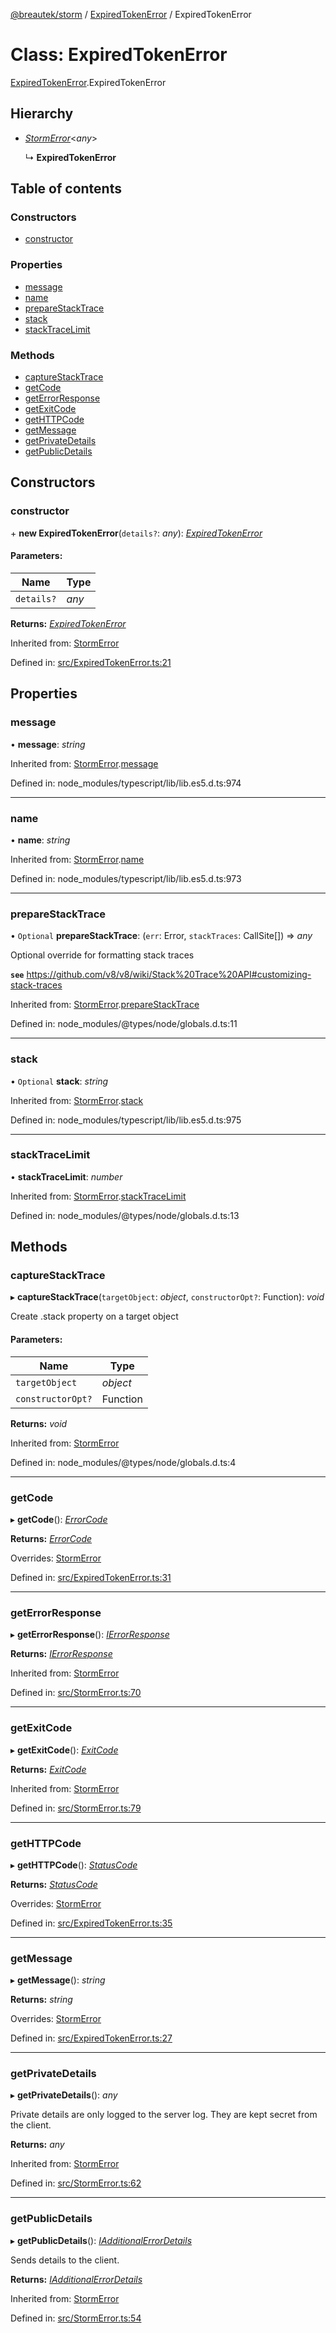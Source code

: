 [@breautek/storm](../README.md) / [ExpiredTokenError](../modules/expiredtokenerror.md) / ExpiredTokenError

# Class: ExpiredTokenError

[ExpiredTokenError](../modules/expiredtokenerror.md).ExpiredTokenError

## Hierarchy

* [*StormError*](stormerror.stormerror-1.md)<*any*\>

  ↳ **ExpiredTokenError**

## Table of contents

### Constructors

- [constructor](expiredtokenerror.expiredtokenerror-1.md#constructor)

### Properties

- [message](expiredtokenerror.expiredtokenerror-1.md#message)
- [name](expiredtokenerror.expiredtokenerror-1.md#name)
- [prepareStackTrace](expiredtokenerror.expiredtokenerror-1.md#preparestacktrace)
- [stack](expiredtokenerror.expiredtokenerror-1.md#stack)
- [stackTraceLimit](expiredtokenerror.expiredtokenerror-1.md#stacktracelimit)

### Methods

- [captureStackTrace](expiredtokenerror.expiredtokenerror-1.md#capturestacktrace)
- [getCode](expiredtokenerror.expiredtokenerror-1.md#getcode)
- [getErrorResponse](expiredtokenerror.expiredtokenerror-1.md#geterrorresponse)
- [getExitCode](expiredtokenerror.expiredtokenerror-1.md#getexitcode)
- [getHTTPCode](expiredtokenerror.expiredtokenerror-1.md#gethttpcode)
- [getMessage](expiredtokenerror.expiredtokenerror-1.md#getmessage)
- [getPrivateDetails](expiredtokenerror.expiredtokenerror-1.md#getprivatedetails)
- [getPublicDetails](expiredtokenerror.expiredtokenerror-1.md#getpublicdetails)

## Constructors

### constructor

\+ **new ExpiredTokenError**(`details?`: *any*): [*ExpiredTokenError*](expiredtokenerror.expiredtokenerror-1.md)

#### Parameters:

Name | Type |
------ | ------ |
`details?` | *any* |

**Returns:** [*ExpiredTokenError*](expiredtokenerror.expiredtokenerror-1.md)

Inherited from: [StormError](stormerror.stormerror-1.md)

Defined in: [src/ExpiredTokenError.ts:21](https://github.com/breautek/storm/blob/547898b/src/ExpiredTokenError.ts#L21)

## Properties

### message

• **message**: *string*

Inherited from: [StormError](stormerror.stormerror-1.md).[message](stormerror.stormerror-1.md#message)

Defined in: node_modules/typescript/lib/lib.es5.d.ts:974

___

### name

• **name**: *string*

Inherited from: [StormError](stormerror.stormerror-1.md).[name](stormerror.stormerror-1.md#name)

Defined in: node_modules/typescript/lib/lib.es5.d.ts:973

___

### prepareStackTrace

• `Optional` **prepareStackTrace**: (`err`: Error, `stackTraces`: CallSite[]) => *any*

Optional override for formatting stack traces

**`see`** https://github.com/v8/v8/wiki/Stack%20Trace%20API#customizing-stack-traces

Inherited from: [StormError](stormerror.stormerror-1.md).[prepareStackTrace](stormerror.stormerror-1.md#preparestacktrace)

Defined in: node_modules/@types/node/globals.d.ts:11

___

### stack

• `Optional` **stack**: *string*

Inherited from: [StormError](stormerror.stormerror-1.md).[stack](stormerror.stormerror-1.md#stack)

Defined in: node_modules/typescript/lib/lib.es5.d.ts:975

___

### stackTraceLimit

• **stackTraceLimit**: *number*

Inherited from: [StormError](stormerror.stormerror-1.md).[stackTraceLimit](stormerror.stormerror-1.md#stacktracelimit)

Defined in: node_modules/@types/node/globals.d.ts:13

## Methods

### captureStackTrace

▸ **captureStackTrace**(`targetObject`: *object*, `constructorOpt?`: Function): *void*

Create .stack property on a target object

#### Parameters:

Name | Type |
------ | ------ |
`targetObject` | *object* |
`constructorOpt?` | Function |

**Returns:** *void*

Inherited from: [StormError](stormerror.stormerror-1.md)

Defined in: node_modules/@types/node/globals.d.ts:4

___

### getCode

▸ **getCode**(): [*ErrorCode*](../enums/errorcode.errorcode-1.md)

**Returns:** [*ErrorCode*](../enums/errorcode.errorcode-1.md)

Overrides: [StormError](stormerror.stormerror-1.md)

Defined in: [src/ExpiredTokenError.ts:31](https://github.com/breautek/storm/blob/547898b/src/ExpiredTokenError.ts#L31)

___

### getErrorResponse

▸ **getErrorResponse**(): [*IErrorResponse*](../interfaces/stormerror.ierrorresponse.md)

**Returns:** [*IErrorResponse*](../interfaces/stormerror.ierrorresponse.md)

Inherited from: [StormError](stormerror.stormerror-1.md)

Defined in: [src/StormError.ts:70](https://github.com/breautek/storm/blob/547898b/src/StormError.ts#L70)

___

### getExitCode

▸ **getExitCode**(): [*ExitCode*](../enums/exitcode.exitcode-1.md)

**Returns:** [*ExitCode*](../enums/exitcode.exitcode-1.md)

Inherited from: [StormError](stormerror.stormerror-1.md)

Defined in: [src/StormError.ts:79](https://github.com/breautek/storm/blob/547898b/src/StormError.ts#L79)

___

### getHTTPCode

▸ **getHTTPCode**(): [*StatusCode*](../enums/statuscode.statuscode-1.md)

**Returns:** [*StatusCode*](../enums/statuscode.statuscode-1.md)

Overrides: [StormError](stormerror.stormerror-1.md)

Defined in: [src/ExpiredTokenError.ts:35](https://github.com/breautek/storm/blob/547898b/src/ExpiredTokenError.ts#L35)

___

### getMessage

▸ **getMessage**(): *string*

**Returns:** *string*

Overrides: [StormError](stormerror.stormerror-1.md)

Defined in: [src/ExpiredTokenError.ts:27](https://github.com/breautek/storm/blob/547898b/src/ExpiredTokenError.ts#L27)

___

### getPrivateDetails

▸ **getPrivateDetails**(): *any*

Private details are only logged to the server log.
They are kept secret from the client.

**Returns:** *any*

Inherited from: [StormError](stormerror.stormerror-1.md)

Defined in: [src/StormError.ts:62](https://github.com/breautek/storm/blob/547898b/src/StormError.ts#L62)

___

### getPublicDetails

▸ **getPublicDetails**(): [*IAdditionalErrorDetails*](../interfaces/stormerror.iadditionalerrordetails.md)

Sends details to the client.

**Returns:** [*IAdditionalErrorDetails*](../interfaces/stormerror.iadditionalerrordetails.md)

Inherited from: [StormError](stormerror.stormerror-1.md)

Defined in: [src/StormError.ts:54](https://github.com/breautek/storm/blob/547898b/src/StormError.ts#L54)
